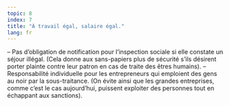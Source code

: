 ```yaml
---
topic: 8
index: 7
title: "À travail égal, salaire égal."
lang: fr
---
```

– Pas d’obligation de notification pour l’inspection sociale si elle constate
un séjour illégal. (Cela donne aux sans-papiers plus de sécurité s’ils
désirent porter plainte contre leur patron en cas de traite des êtres
humains).
– Responsabilité individuelle pour les entrepreneurs qui emploient des gens au
noir par la sous-traitance. (On évite ainsi que les grandes entreprises, comme
c’est le cas aujourd’hui, puissent exploiter des personnes tout en échappant
aux sanctions).
